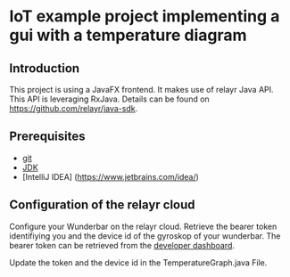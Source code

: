 # IoT example project implementing a gui with a temperature diagram


## Introduction

This project is using a JavaFX frontend. It makes use of relayr Java API.
This API is leveraging RxJava. Details can be found on https://github.com/relayr/java-sdk.


## Prerequisites
* [git](https://git-scm.com/)
* [JDK](http://www.oracle.com/technetwork/java/javaee/downloads/index.html)
* [IntelliJ IDEA] (https://www.jetbrains.com/idea/)

## Configuration of the relayr cloud
Configure your Wunderbar on the relayr cloud. Retrieve the bearer token identifiying you and the device id of the gyroskop of your wunderbar. The bearer token can be retrieved from the [developer dashboard](https://developer.relayr.io/dashboard/account/general).

Update the token and the device id in the TemperatureGraph.java File.

